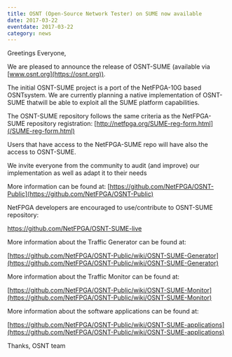 ```yaml
---
title: OSNT (Open-Source Network Tester) on SUME now available
date: 2017-03-22
eventdate: 2017-03-22
category: news
---
```


Greetings Everyone,

We are pleased to announce the release of OSNT-SUME (available via [www.osnt.org](https://osnt.org)).

The initial OSNT-SUME project is a port of the NetFPGA-10G based OSNTsystem. We are currently planning a native implementation of OSNT-SUME thatwill be able to exploit all the SUME platform capabilities.

The OSNT-SUME repository follows the same criteria as the NetFPGA-SUME repository registration: [http://netfpga.org/SUME-reg-form.html](/SUME-reg-form.html)

Users that have access to the NetFPGA-SUME repo will have also the access to OSNT-SUME.

We invite everyone from the community to audit (and improve) our implementation as well as adapt it to their needs

More information can be found at: [https://github.com/NetFPGA/OSNT-Public](https://github.com/NetFPGA/OSNT-Public)

NetFPGA developers are encouraged to use/contribute to OSNT-SUME repository:

https://github.com/NetFPGA/OSNT-SUME-live

More information about the Traffic Generator can be found at:

[https://github.com/NetFPGA/OSNT-Public/wiki/OSNT-SUME-Generator](https://github.com/NetFPGA/OSNT-Public/wiki/OSNT-SUME-Generator)

More information about the Traffic Monitor can be found at:

[https://github.com/NetFPGA/OSNT-Public/wiki/OSNT-SUME-Monitor](https://github.com/NetFPGA/OSNT-Public/wiki/OSNT-SUME-Monitor)

More information about the software applications can be found at:

[https://github.com/NetFPGA/OSNT-Public/wiki/OSNT-SUME-applications](https://github.com/NetFPGA/OSNT-Public/wiki/OSNT-SUME-applications)

Thanks, OSNT team
